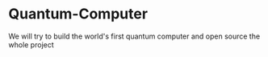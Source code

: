 Quantum-Computer
================

We will try to build the world's first quantum computer and open source the whole project